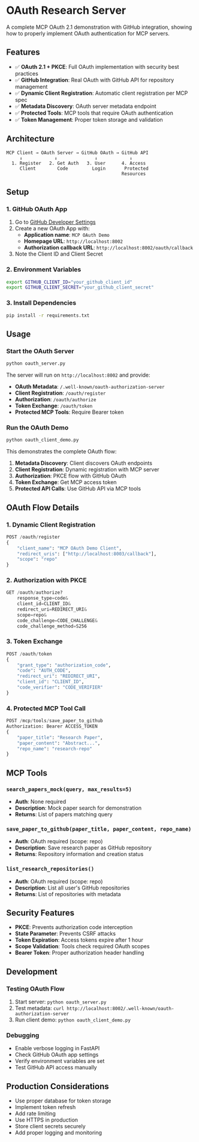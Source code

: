 # OAuth Research Server

A complete MCP OAuth 2.1 demonstration with GitHub integration, showing how to properly implement OAuth authentication for MCP servers.

## Features

- ✅ **OAuth 2.1 + PKCE**: Full OAuth implementation with security best practices
- ✅ **GitHub Integration**: Real OAuth with GitHub API for repository management
- ✅ **Dynamic Client Registration**: Automatic client registration per MCP spec
- ✅ **Metadata Discovery**: OAuth server metadata endpoint
- ✅ **Protected Tools**: MCP tools that require OAuth authentication
- ✅ **Token Management**: Proper token storage and validation

## Architecture

```
MCP Client → OAuth Server → GitHub OAuth → GitHub API
     ↓            ↓              ↓            ↓
  1. Register   2. Get Auth   3. User      4. Access
     Client        Code         Login       Protected
                                           Resources
```

## Setup

### 1. GitHub OAuth App

1. Go to [GitHub Developer Settings](https://github.com/settings/developers)
2. Create a new OAuth App with:
   - **Application name**: `MCP OAuth Demo`
   - **Homepage URL**: `http://localhost:8002`
   - **Authorization callback URL**: `http://localhost:8002/oauth/callback`
3. Note the Client ID and Client Secret

### 2. Environment Variables

```bash
export GITHUB_CLIENT_ID="your_github_client_id"
export GITHUB_CLIENT_SECRET="your_github_client_secret"
```

### 3. Install Dependencies

```bash
pip install -r requirements.txt
```

## Usage

### Start the OAuth Server

```bash
python oauth_server.py
```

The server will run on `http://localhost:8002` and provide:

- **OAuth Metadata**: `/.well-known/oauth-authorization-server`
- **Client Registration**: `/oauth/register`
- **Authorization**: `/oauth/authorize`
- **Token Exchange**: `/oauth/token`
- **Protected MCP Tools**: Require Bearer token

### Run the OAuth Demo

```bash
python oauth_client_demo.py
```

This demonstrates the complete OAuth flow:

1. **Metadata Discovery**: Client discovers OAuth endpoints
2. **Client Registration**: Dynamic registration with MCP server
3. **Authorization**: PKCE flow with GitHub OAuth
4. **Token Exchange**: Get MCP access token
5. **Protected API Calls**: Use GitHub API via MCP tools

## OAuth Flow Details

### 1. Dynamic Client Registration

```python
POST /oauth/register
{
    "client_name": "MCP OAuth Demo Client",
    "redirect_uris": ["http://localhost:8003/callback"],
    "scope": "repo"
}
```

### 2. Authorization with PKCE

```python
GET /oauth/authorize?
    response_type=code&
    client_id=CLIENT_ID&
    redirect_uri=REDIRECT_URI&
    scope=repo&
    code_challenge=CODE_CHALLENGE&
    code_challenge_method=S256
```

### 3. Token Exchange

```python
POST /oauth/token
{
    "grant_type": "authorization_code",
    "code": "AUTH_CODE",
    "redirect_uri": "REDIRECT_URI",
    "client_id": "CLIENT_ID",
    "code_verifier": "CODE_VERIFIER"
}
```

### 4. Protected MCP Tool Call

```python
POST /mcp/tools/save_paper_to_github
Authorization: Bearer ACCESS_TOKEN
{
    "paper_title": "Research Paper",
    "paper_content": "Abstract...",
    "repo_name": "research-repo"
}
```

## MCP Tools

### `search_papers_mock(query, max_results=5)`
- **Auth**: None required
- **Description**: Mock paper search for demonstration
- **Returns**: List of papers matching query

### `save_paper_to_github(paper_title, paper_content, repo_name)`
- **Auth**: OAuth required (scope: repo)
- **Description**: Save research paper as GitHub repository
- **Returns**: Repository information and creation status

### `list_research_repositories()`
- **Auth**: OAuth required (scope: repo)
- **Description**: List all user's GitHub repositories
- **Returns**: List of repositories with metadata

## Security Features

- **PKCE**: Prevents authorization code interception
- **State Parameter**: Prevents CSRF attacks
- **Token Expiration**: Access tokens expire after 1 hour
- **Scope Validation**: Tools check required OAuth scopes
- **Bearer Token**: Proper authorization header handling

## Development

### Testing OAuth Flow

1. Start server: `python oauth_server.py`
2. Test metadata: `curl http://localhost:8002/.well-known/oauth-authorization-server`
3. Run client demo: `python oauth_client_demo.py`

### Debugging

- Enable verbose logging in FastAPI
- Check GitHub OAuth app settings
- Verify environment variables are set
- Test GitHub API access manually

## Production Considerations

- Use proper database for token storage
- Implement token refresh
- Add rate limiting
- Use HTTPS in production
- Store client secrets securely
- Add proper logging and monitoring
